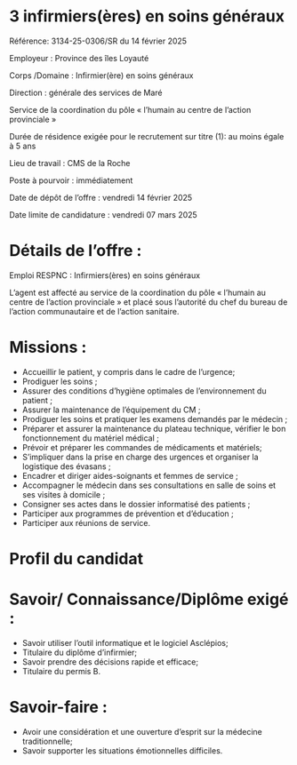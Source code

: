 # 3 infirmiers(ères) en soins généraux

Référence: 3134-25-0306/SR du 14 février 2025

Employeur : Province des îles Loyauté

Corps /Domaine : Infirmier(ère) en soins généraux

Direction : générale des services de Maré

Service de la coordination du pôle « l’humain au centre de l’action provinciale »

Durée de résidence exigée pour le recrutement sur titre (1): au moins égale à 5 ans

Lieu de travail : CMS de la Roche

Poste à pourvoir : immédiatement

Date de dépôt de l’offre : vendredi 14 février 2025

Date limite de candidature : vendredi 07 mars 2025

# Détails de l’offre :

Emploi RESPNC : Infirmiers(ères) en soins généraux

L’agent est affecté au service de la coordination du pôle « l’humain au centre de l’action provinciale » et placé sous l’autorité du chef du bureau de l’action communautaire et de l’action sanitaire.

# Missions :

- Accueillir le patient, y compris dans le cadre de l’urgence;
- Prodiguer les soins ;
- Assurer des conditions d’hygiène optimales de l’environnement du patient ;
- Assurer la maintenance de l’équipement du CM ;
- Prodiguer les soins et pratiquer les examens demandés par le médecin ;
- Préparer et assurer la maintenance du plateau technique, vérifier le bon fonctionnement du matériel médical ;
- Prévoir et préparer les commandes de médicaments et matériels;
- S’impliquer dans la prise en charge des urgences et organiser la logistique des évasans ;
- Encadrer et diriger aides-soignants et femmes de service ;
- Accompagner le médecin dans ses consultations en salle de soins et ses visites à domicile ;
- Consigner ses actes dans le dossier informatisé des patients ;
- Participer aux programmes de prévention et d’éducation ;
- Participer aux réunions de service.

# Profil du candidat

# Savoir/ Connaissance/Diplôme exigé :

- Savoir utiliser l’outil informatique et le logiciel Asclépios;
- Titulaire du diplôme d’infirmier;
- Savoir prendre des décisions rapide et efficace;
- Titulaire du permis B.

# Savoir-faire :

- Avoir une considération et une ouverture d’esprit sur la médecine traditionnelle;
- Savoir supporter les situations émotionnelles difficiles.